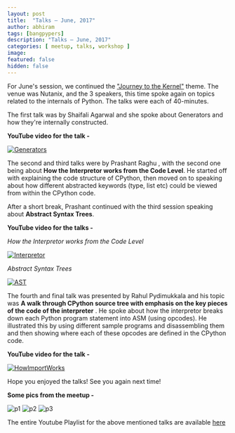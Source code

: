 ```yaml
---
layout: post
title:  "Talks – June, 2017"
author: abhiram
tags: [bangpypers]
description: "Talks – June, 2017"
categories: [ meetup, talks, workshop ]
image:
featured: false
hidden: false
---
```


For June's session, we continued the ["Journey to the Kernel"](https://www.meetup.com/BangPypers/events/239426318/) theme. The venue was Nutanix, and the 3 speakers, this time spoke again on topics related to the internals of Python. The talks were each of 40-minutes. 

The first talk was by Shaifali Agarwal and she spoke about Generators and how they're internally constructed.

**YouTube video for the talk -** 

[![Generators](http://img.youtube.com/vi/LrleYuqH2xo/1.jpg)](https://www.youtube.com/watch?v=LrleYuqH2xo)

The second and third talks were by Prashant Raghu , with the second one being about **How the Interpretor works from the Code Level**. He started off with explaining the code structure of CPython, then moved on to speaking about how different abstracted keywords (type, list etc) could be viewed from within the CPython code. 

After a short break, Prashant continued with the third session speaking about **Abstract Syntax Trees**.

**YouTube video for the talks -** 

_How the Interpretor works from the Code Level_

[![Interpretor](http://img.youtube.com/vi/QxQFcn_y-jU/1.jpg)](https://www.youtube.com/watch?v=QxQFcn_y-jU)


_Abstract Syntax Trees_

[![AST](http://img.youtube.com/vi/2a4TPWITgcY/1.jpg)](https://www.youtube.com/watch?v=2a4TPWITgcY)


The fourth and final talk was presented by Rahul Pydimukkala and his topic was **A walk through CPython source tree with emphasis on the key pieces of the code of the interpreter** . He spoke about how the interpretor breaks down each Python program statement into ASM (using opcodes). He illustrated this by using different sample programs and disassembling them and then showing where each of these opcodes are defined in the CPython code.

**YouTube video for the talk -** 

[![HowImportWorks](http://img.youtube.com/vi/4sGr3bbVoxw/2.jpg)](https://www.youtube.com/watch?v=4sGr3bbVoxw)

Hope you enjoyed the talks! See you again next time! 


**Some pics from the meetup -** 

![p1](https://secure.meetupstatic.com/photos/event/3/3/6/0/highres_462313152.jpeg)
![p2](https://secure.meetupstatic.com/photos/event/3/3/6/1/highres_462313153.jpeg)
![p3](https://secure.meetupstatic.com/photos/event/3/3/6/2/highres_462313154.jpeg)

The entire Youtube Playlist for the above mentioned talks are available [here](https://www.youtube.com/playlist?list=PLsCs1Q6ZL-GflQpmHc8qk6qwneFsUX9lC)
